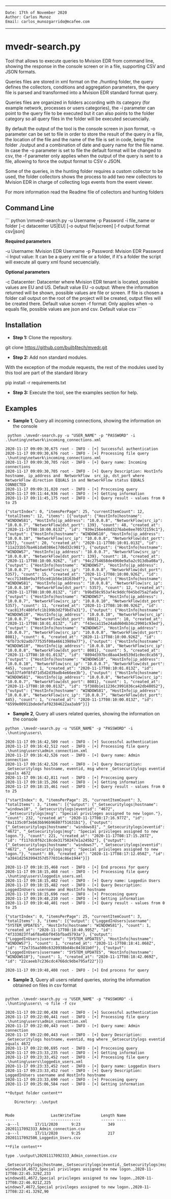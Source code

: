 ﻿___

    Date: 17th of November 2020
    Author: Carlos Munoz
    Email: carlos_munozgarrido@mcafee.com

___
# mvedr-search.py

Tool that allows to execute queries to Mvision EDR from command line, showing the response in the console screen or in a file, supporting CSV and JSON formats.

Queries files are stored in xml format on the ./hunting folder, the query defines the collectors, conditions and aggregation parameters, the query file is parsed and transformed into a Mvision EDR standard format query.

Queries files are organized in folders according with its category (for example network, processes or users categories), the -i parameter can point to the query file to be executed but it can also points to the folder category so all query files in the folder will be executed secuencially.

By default the output of the tool is the console screen in json format, -o parameter can be set to file in order to store the result of the query in a file, the location of the file and the name of the file is set in code, being the folder ./output and a combination of date and query name for the file name. In case the -o parameter is set to file the default format will be changed to csv, the -f parameter only applies when the output of the query is sent to a file, allowing to force the output format to CSV o JSON.

Some of the queries, in the hunting folder requires a custom collector to be used, the folder collectors shows the process to add two new collectors to Mvision EDR in charge of collecting logs events from the event viewer.

For more information read the Readme file of collectors and hunting folders

## Command Line
´´´
python \nmvedr-search.py -u Username -p Password -i file_name or folder [-c datacenter US|EU] [-o output file|screen] 
[-f output format csv|json] 

**Required parameters**

-u Username: Mvision EDR Username
-p Password: Mvision EDR Password
-i Input value: It can be a query xml file or a folder, if it's a folder the script will execute all query xml found secuencially.

**Optional parameters**

-c Datacenter: Datacenter where Mvision EDR tenant is located, possible values are EU and US. Default value EU
-o output: Where the information returned will be shown, possible values are file or screen. If file is chosen a folder call output on the root of the project will be created, output files will be created there. Default value screen
-f format: Only applies when -o equals file, possible values are json and csv. Default value csv
´´´
## Installation

* **Step 1:** Clone the repository. 

git clone https://github.com/built4tech/mvedr.git

* **Step 2:** Add non standard modules.
 
 With the exception of the module requests, the rest of the modules used by this tool are part of the standard library

pip install -r requirements.txt

* **Step 3:** Execute the tool, see the examples section for help.

## Examples


* **Sample 1**, Query all incoming connections, showing the information on the console

```
 python .\mvedr-search.py -u "USER_NAME" -p "PASSWORD" -i .\hunting\network\incoming_connections.xml

2020-11-17 09:09:30,675 root - INFO - [+] Successful authentication
2020-11-17 09:09:30,676 root - INFO - [+] Processing file query .\hunting\network\incoming_connections.xml
2020-11-17 09:09:30,705 root - INFO - [+] Query name: Incoming connections
2020-11-17 09:09:30,705 root - INFO - [+] Query Description: HostInfo hostname, ip_address and  NetworkFlow  src_ip, dst_port where NetworkFlow direction EQUALS in and NetworkFlow status EQUALS CONNECTED
2020-11-17 09:09:31,020 root - INFO - [+] Proccesing query
2020-11-17 09:11:44,936 root - INFO - [+] Getting information
2020-11-17 09:11:45,175 root - INFO - [+] Query result - values from 0 to 25

{"startIndex": 0, "itemsPerPage": 25, "currentItemCount": 12, "totalItems": 12, "items": [{"output": {"HostInfo|hostname": "WINDOWS81", "HostInfo|ip_address": "10.0.0.8", "NetworkFlow|src_ip": "10.0.0.7", "NetworkFlow|dst_port": 139}, "count": 48, "created_at": "2020-11-17T08:10:00.013Z", "id": "939e156e4d8d3276abe8ee70572159c1"}, {"output": {"HostInfo|hostname": "WINDOWS10", "HostInfo|ip_address": "10.0.0.10", "NetworkFlow|src_ip": "10.0.0.8", "NetworkFlow|dst_port": 5357}, "count": 20, "created_at": "2020-11-17T08:10:01.013Z", "id": "11a231b57ba461da0386e17d6d32c901"}, {"output": {"HostInfo|hostname": "WINDOWS7", "HostInfo|ip_address": "10.0.0.7", "NetworkFlow|src_ip": "10.0.0.8", "NetworkFlow|dst_port": 139}, "count": 18, "created_at": "2020-11-17T08:10:00.926Z", "id": "94c2754658de4960e9a5a2c913dba08a"}, {"output": {"HostInfo|hostname": "WINDOWS7", "HostInfo|ip_address": "10.0.0.7", "NetworkFlow|src_ip": "10.0.0.8", "NetworkFlow|dst_port": 5357}, "count": 15, "created_at": "2020-11-17T08:10:00.926Z", "id": "ecc71348be9a3f55ce81b56e18163bdf"}, {"output": {"HostInfo|hostname": "WINDOWS81", "HostInfo|ip_address": "10.0.0.8", "NetworkFlow|src_ip": "10.0.0.10", "NetworkFlow|dst_port": 5357}, "count": 12, "created_at": "2020-11-17T08:10:00.013Z", "id": "b9bd58c953af4c9ddcf045bd75a2fada"}, {"output": {"HostInfo|hostname": "WINDOWS7", "HostInfo|ip_address": "10.0.0.7", "NetworkFlow|src_ip": "10.0.0.10", "NetworkFlow|dst_port": 5357}, "count": 11, "created_at": "2020-11-17T08:10:00.926Z", "id": "cac813fc480fefc1b199b3d2f9bd7a31"}, {"output": {"HostInfo|hostname": "WINDOWS10", "HostInfo|ip_address": "10.0.0.10", "NetworkFlow|src_ip": "10.0.0.7", "NetworkFlow|dst_port": 8081}, "count": 10, "created_at": "2020-11-17T08:10:01.013Z", "id": "f43eca115e24a8d604b34c29901c93ed"}, {"output": {"HostInfo|hostname": "WINDOWS7", "HostInfo|ip_address": "10.0.0.7", "NetworkFlow|src_ip": "10.0.0.8", "NetworkFlow|dst_port": 8081}, "count": 6, "created_at": "2020-11-17T08:10:00.926Z", "id": "6fb73c92adb777535f00a46613989a77"}, {"output": {"HostInfo|hostname": "WINDOWS10", "HostInfo|ip_address": "10.0.0.10", "NetworkFlow|src_ip": "10.0.0.8", "NetworkFlow|dst_port": 8081}, "count": 5, "created_at": "2020-11-17T08:10:01.013Z", "id": "8894d397bcd8aa43e6539d1c0ec8ca56"}, {"output": {"HostInfo|hostname": "WINDOWS10", "HostInfo|ip_address": "10.0.0.10", "NetworkFlow|src_ip": "10.0.0.7", "NetworkFlow|dst_port": 445}, "count": 1, "created_at": "2020-11-17T08:10:01.013Z", "id": "ba537fa9f8fd71d5d2d39adb4e66ee3b"}, {"output": {"HostInfo|hostname": "WINDOWS81", "HostInfo|ip_address": "10.0.0.8", "NetworkFlow|src_ip": "10.0.0.7", "NetworkFlow|dst_port": 8081}, "count": 1, "created_at": "2020-11-17T08:10:00.013Z", "id": "5f388b1e11236c3991836ca42db48052"}, {"output": {"HostInfo|hostname": "WINDOWS81", "HostInfo|ip_address": "10.0.0.8", "NetworkFlow|src_ip": "10.0.0.7", "NetworkFlow|dst_port": 445}, "count": 1, "created_at": "2020-11-17T08:10:00.013Z", "id": "6599e00911bdedefaf02384622aa3ab9"}]}
```

* **Sample 2**, Query all users related queries, showing the information on the console

```
python .\mvedr-search.py -u "USER_NAME" -p "PASSWORD" -i .\hunting\users\

2020-11-17 09:16:42,509 root - INFO - [+] Successful authentication
2020-11-17 09:16:42,512 root - INFO - [+] Processing file query .\hunting\users\admin_connection.xml
2020-11-17 09:16:42,526 root - INFO - [+] Query name: Admin  connection
2020-11-17 09:16:42,526 root - INFO - [+] Query Description: _Getsecuritylogs hostname, eventid, msg where _Getsecuritylogs eventid equals 4672
2020-11-17 09:16:42,811 root - INFO - [+] Proccesing query
2020-11-17 09:18:15,266 root - INFO - [+] Getting information
2020-11-17 09:18:15,461 root - INFO - [+] Query result - values from 0 to 25

{"startIndex": 0, "itemsPerPage": 25, "currentItemCount": 3, "totalItems": 3, "items": [{"output": {"_Getsecuritylogs|hostname": "windows10", "_Getsecuritylogs|eventid": "4672", "_Getsecuritylogs|msg": "Special privileges assigned to new logon."}, "count": 232, "created_at": "2020-11-17T08:17:16.977Z", "id": "8a1135c0f3eb63bb96b96807f51631b1"}, {"output": {"_Getsecuritylogs|hostname": "windows81", "_Getsecuritylogs|eventid": "4672", "_Getsecuritylogs|msg": "Special privileges assigned to new logon."}, "count": 221, "created_at": "2020-11-17T08:17:15.287Z", "id": "f117dc0f62c18cde31750247e1a245b2"}, {"output": {"_Getsecuritylogs|hostname": "windows7", "_Getsecuritylogs|eventid": "4672", "_Getsecuritylogs|msg": "Special privileges assigned to new logon."}, "count": 89, "created_at": "2020-11-17T08:17:12.050Z", "id": "a3841d2563994357d5770314c86e1944"}]}

2020-11-17 09:18:15,468 root - INFO - [+] End process for query
2020-11-17 09:18:15,468 root - INFO - [+] Processing file query .\hunting\users\loggedin_users.xml
2020-11-17 09:18:15,482 root - INFO - [+] Query name: Loggedin Users
2020-11-17 09:18:15,482 root - INFO - [+] Query Description: LoggedInUsers username and HostInfo hostname
2020-11-17 09:18:15,696 root - INFO - [+] Proccesing query
2020-11-17 09:19:48,210 root - INFO - [+] Getting information
2020-11-17 09:19:48,401 root - INFO - [+] Query result - values from 0 to 25

{"startIndex": 0, "itemsPerPage": 25, "currentItemCount": 3, "totalItems": 3, "items": [{"output": {"LoggedInUsers|username": "5Y5TEM_UPDATES", "HostInfo|hostname": "WINDOWS81"}, "count": 1, "created_at": "2020-11-17T08:18:40.995Z", "id": "4f333023ffa6f8a4bbf045bfbad5793a"}, {"output": {"LoggedInUsers|username": "5Y5TEM_UPDATES", "HostInfo|hostname": "WINDOWS7"}, "count": 1, "created_at": "2020-11-17T08:18:41.068Z", "id": "72e735aa500c6320938bd4bc04381b0f"}, {"output": {"LoggedInUsers|username": "5Y5TEM_UPDATES", "HostInfo|hostname": "WINDOWS10"}, "count": 1, "created_at": "2020-11-17T08:18:42.069Z", "id": "22caeeb7c236cdc4766dc9dbe795af22"}]}

2020-11-17 09:19:48,408 root - INFO - [+] End process for query
```

* **Sample 3**, Query all users related queries, storing the information obtained on files in csv format

```

python .\mvedr-search.py -u "USER_NAME" -p "PASSWORD" -i .\hunting\users\ -o file -f csv

2020-11-17 09:22:00,438 root - INFO - [+] Successful authentication
2020-11-17 09:22:00,441 root - INFO - [+] Processing file query .\hunting\users\admin_connection.xml
2020-11-17 09:22:00,443 root - INFO - [+] Query name: Admin  connection
2020-11-17 09:22:00,443 root - INFO - [+] Query Description: _Getsecuritylogs hostname, eventid, msg where _Getsecuritylogs eventid equals 4672
2020-11-17 09:22:00,695 root - INFO - [+] Proccesing query
2020-11-17 09:23:33,235 root - INFO - [+] Getting information
2020-11-17 09:23:33,452 root - INFO - [+] Processing file query .\hunting\users\loggedin_users.xml
2020-11-17 09:23:33,452 root - INFO - [+] Query name: Loggedin Users
2020-11-17 09:23:33,452 root - INFO - [+] Query Description: LoggedInUsers username and HostInfo hostname
2020-11-17 09:23:33,690 root - INFO - [+] Proccesing query
2020-11-17 09:25:06,584 root - INFO - [+] Getting information

**Output folder content**

    Directory: .\output


Mode                LastWriteTime         Length Name
----                -------------         ------ ----
-a---l       17/11/2020      9:23            349 20201117092333_Admin_connection.csv
-a---l       17/11/2020      9:25            217 20201117092506_Loggedin_Users.csv

**File content**

type .\output\20201117092333_Admin_connection.csv

_Getsecuritylogs|hostname,_Getsecuritylogs|eventid,_Getsecuritylogs|msg,created_at,count
windows10,4672,Special privileges assigned to new logon.,2020-11-17T08:22:45.329Z,233
windows81,4672,Special privileges assigned to new logon.,2020-11-17T08:22:46.021Z,225
windows7,4672,Special privileges assigned to new logon.,2020-11-17T08:22:41.329Z,90
```